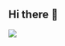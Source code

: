## Hi there 👋
<img src="https://img.shields.io/badge/Python-B5B5B6?style=flat-square&logo=Python&logoColor=white&fontColor=white"/>

